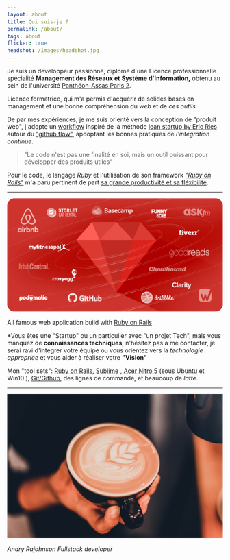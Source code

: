 ```yaml
---
layout: about
title: Qui suis-je ?
permalink: /about/
tags: about
flicker: true
headshot: /images/headshot.jpg
---
```



Je suis un developpeur passionné, diplomé d'une Licence professionnelle spécialité **Management des Réseaux et Système d'Information,** obtenu au sein de l'université [Panthéon-Assas Paris 2](https://www.u-paris2.fr).

Licence formatrice, qui m'a permis d'acquérir de solides bases en management et  une bonne compréhension du *web* et de *ces outils*.

De par mes expériences, je me suis orienté vers la conception de "produit web", j'adopte un [workflow](https://rajohnson-andry.tk/developper/skills/2019/05/11/Technical-workflow/) inspiré de la méthode [lean startup by Eric Ries](http://theleanstartup.com/) autour du ["github flow"](https://guides.github.com/introduction/flow/), apdoptant les bonnes pratiques de *l'integration continue*.

>"Le code n'est pas une finalité en soi, mais un outil puissant pour développer des produits utiles"




Pour le code, le langage *Ruby* et l'utilisation de son framework [*"Ruby on Rails"*](https://rubyonrails.org/) m'a paru pertinent de part [sa grande productivité et sa fléxibilité](https://rajohnson-andry.tk/developper/skills/2019/05/03/ruby-on-rails/).


---

![rails](/images/rails.png)
<footer>All famous web application build with <a href="https://rubyonrails.org/">Ruby on Rails</a></footer>



*Vous êtes une "Startup" ou un particulier avec "un projet Tech", mais vous manquez de **connaissances techniques**, n'hésitez pas à me contacter, je serai ravi d'intégrer votre équipe ou vous orientez vers la *technologie appropriée* et vous aider à réaliser votre **"Vision"**



Mon "tool sets": [Ruby on Rails](https://rubyonrails.org/), [Sublime](https://www.sublimetext.com/3) , [Acer Nitro 5](https://fr-store.acer.com/nitro-5-ordinateur-portable-an515-51-noir?gclid=Cj0KCQjwh6XmBRDRARIsAKNInDGPRr4FTvpxXL1_g60gNICZaKxeRXDWG9x0E-vDAcnTdeFbEJQwT_AaArCsEALw_wcB&gclsrc=aw.ds) (sous Ubuntu et Win10 ), [Git/Github](https://github.com/andryjohn), des lignes de commande, et beaucoup de *latte*.


---
![tool](/images/coffee.jpeg)


<footer>
  <cite title="author"> Andry Rajohnson Fullstack developer</cite>
</footer>


<style>
.post-header,{
  text-align: center; /* Want the About Page header to be in the middle */

}
</style>
